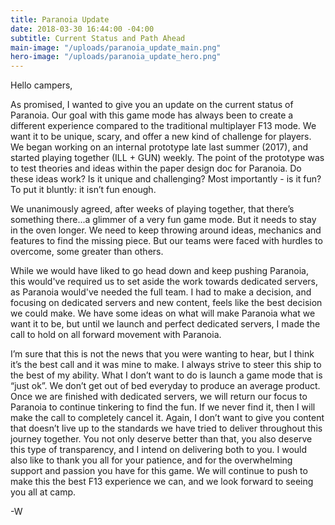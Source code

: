 ```yaml
---
title: Paranoia Update
date: 2018-03-30 16:44:00 -04:00
subtitle: Current Status and Path Ahead
main-image: "/uploads/paranoia_update_main.png"
hero-image: "/uploads/paranoia_update_hero.png"
---
```


Hello campers,

As promised, I wanted to give you an update on the current status of Paranoia. Our goal with this game mode has always been to create a different experience compared to the traditional multiplayer F13 mode. We want it to be unique, scary, and offer a new kind of challenge for players. We began working on an internal prototype late last summer (2017), and started playing together (ILL + GUN) weekly. The point of the prototype was to test theories and ideas within the paper design doc for Paranoia. Do these ideas work? Is it unique and challenging? Most importantly - is it fun? To put it bluntly: it isn’t fun enough. 

We unanimously agreed, after weeks of playing together, that there’s something there...a glimmer of a very fun game mode. But it needs to stay in the oven longer. We need to keep throwing around ideas, mechanics and features to find the missing piece. But our teams were faced with hurdles to overcome, some greater than others. 

While we would have liked to go head down and keep pushing Paranoia, this would've required us to set aside the work towards dedicated servers, as Paranoia would've needed the full team. I had to make a decision, and focusing on dedicated servers and new content, feels like the best decision we could make. We have some ideas on what will make Paranoia what we want it to be, but until we launch and perfect dedicated servers, I made the call to hold on all forward movement with Paranoia.

I’m sure that this is not the news that you were wanting to hear, but I think it’s the best call and it was mine to make. I always strive to steer this ship to the best of my ability. What I don’t want to do is launch a game mode that is “just ok”. We don’t get out of bed everyday to produce an average product. Once we are finished with dedicated servers, we will return our focus to Paranoia to continue tinkering to find the fun. If we never find it, then I will make the call to completely cancel it. Again, I don’t want to give you content that doesn’t live up to the standards we have tried to deliver throughout this journey together. You not only deserve better than that, you also deserve this type of transparency, and I intend on delivering both to you. I would also like to thank you all for your patience, and for the overwhelming support and passion you have for this game. We will continue to push to make this the best F13 experience we can, and we look forward to seeing you all at camp.


-W 